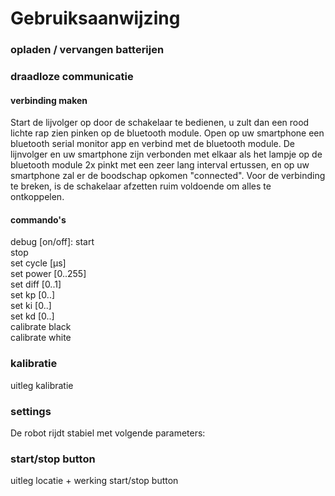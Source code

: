 # Gebruiksaanwijzing

### opladen / vervangen batterijen


### draadloze communicatie
#### verbinding maken
Start de lijvolger op door de schakelaar te bedienen, u zult dan een rood lichte rap zien pinken op de bluetooth module. Open op uw smartphone een bluetooth serial monitor app en verbind met de bluetooth module. De lijnvolger en uw smartphone zijn verbonden met elkaar als het lampje op de bluetooth module 2x pinkt met een zeer lang interval ertussen, en op uw smartphone zal er de boodschap opkomen "connected". Voor de verbinding te breken, is de schakelaar afzetten ruim voldoende om alles te ontkoppelen.

#### commando's
debug [on/off]: 
start  
stop  
set cycle [µs]  
set power [0..255]  
set diff [0..1]  
set kp [0..]  
set ki [0..]  
set kd [0..]  
calibrate black  
calibrate white  

### kalibratie
uitleg kalibratie  

### settings
De robot rijdt stabiel met volgende parameters:  

### start/stop button
uitleg locatie + werking start/stop button
